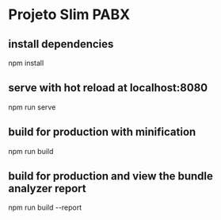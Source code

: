 # Projeto Slim PABX


## install dependencies
npm install

## serve with hot reload at localhost:8080
npm run serve

## build for production with minification
npm run build

## build for production and view the bundle analyzer report
npm run build --report
